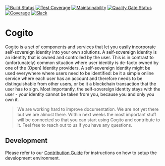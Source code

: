 [![Build Status](https://travis-ci.com/philips-software/cogito.svg?branch=master)](https://travis-ci.com/philips-software/cogito)
[![Test Coverage](https://api.codeclimate.com/v1/badges/09e13ba748931cd3555e/test_coverage)](https://codeclimate.com/github/philips-software/cogito/test_coverage)
[![Maintainability](https://api.codeclimate.com/v1/badges/09e13ba748931cd3555e/maintainability)](https://codeclimate.com/github/philips-software/cogito/maintainability)
[![Quality Gate Status](https://sonarcloud.io/api/project_badges/measure?project=philips-software.cogito&metric=alert_status)](https://sonarcloud.io/dashboard?id=philips-software.cogito)
[![Coverage](https://sonarcloud.io/api/project_badges/measure?project=philips-software.cogito&metric=coverage)](https://sonarcloud.io/dashboard?id=philips-software.cogito)
[![Slack](https://philips-software-slackin.now.sh/badge.svg)](https://philips-software-slackin.now.sh)


Cogito
===============

Cogito is a set of components and services that let you easily incorporate self-sovereign identity into your own solutions. A self-sovereign identity is an identity that is owned and controlled by the user. This is in contrast to (unfortunately) common situation where user identity is de-facto owned by one of the (Open) Identity providers. A self-sovereign identity might be used everywhere where users need to be identified: be it a simple online service where each user has an account and therefore needs to be distinguishable from other users, or be it a blockchain transaction that the user has to sign. Most importantly, the self-sovereign identity stays with the user - your identity cannot be taken from you, because you and only you own it.

> We are working hard to improve documentation. We are not yet there but we are almost there. Within next weeks the most important stuff will be connected so that you can start using Cogito and contribute to it. Feel free to reach out to us if you have any questions.

Development
-----------

Please refer to our [Contribution Guide] for instructions on how to setup the development environment.

[Contribution Guide]: Contributing.md
